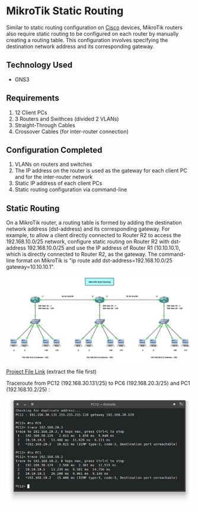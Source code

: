# MikroTik Static Routing
Similar to static routing configuration on [Cisco](https://github.com/eightball270/CodingStudio-ComputerNetworkFundamentals?tab=readme-ov-file#static-routing) devices, MikroTik routers also require static routing to be configured on each router by manually creating a routing table. This configuration involves specifying the destination network address and its corresponding gateway.

## Technology Used
- GNS3

## Requirements
1. 12 Client PCs
2. 3 Routers and Swithces (divided 2 VLANs)
3. Straight-Through Cables
4. Crossover Cables (for inter-router connection)

## Configuration Completed
1. VLANs on routers and switches
2. The IP address on the router is used as the gateway for each client PC and for the inter-router network
3. Static IP address of each client PCs
4. Static routing configuration via command-line

## Static Routing
On a MikroTik router, a routing table is formed by adding the destination network address (dst-address) and its corresponding gateway. For example, to allow a client directly connected to Router R2 to access the 192.168.10.0/25 network, configure static routing on Router R2 with dst-address 192.168.10.0/25 and use the IP address of Router R1 (10.10.10.1), which is directly connected to Router R2, as the gateway. The command-line format on MikroTik is "ip route add dst-address=192.168.10.0/25 gateway=10.10.10.1".

![Static Routing (MikroTik).png](https://github.com/eightball270/MikroTik-Static-Routing/blob/main/Static%20Routing%20(MikroTik).png)

[Project File Link](https://github.com/eightball270/MikroTik-Static-Routing/blob/main/Static%20Routing%20(MikroTik).gns3project.7z) (extract the file first)

Traceroute from PC12 (192.168.30.131/25) to PC6 (192.168.20.3/25) and PC1 (192.168.10.2/25) :

![Static Routing (MikroTik) (1).png](https://github.com/eightball270/MikroTik-Static-Routing/blob/main/Static%20Routing%20(MikroTik)%20(1).png)

